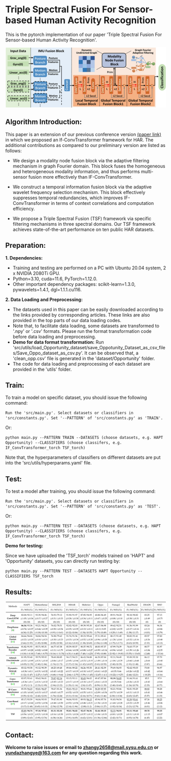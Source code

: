 # Triple Spectral Fusion For Sensor-based Human Activity Recognition
This is the pytorch implementation of our paper 'Triple Spectral Fusion For Sensor-based Human Activity Recognition'.

![framework](Figs/Overrall_Framework.jpg)

## Algorithm Introduction:

This paper is an extension of our previous conference version [(paper link)](https://dl.acm.org/doi/pdf/10.1145/3534584) in which we proposed an If-ConvTransformer framework for HAR. The additional contributions as compared to our preliminary version are listed as follows:

- We design a modality node fusion block via the adaptive filtering mechanism in graph Fourier domain. This block fuses the homogeneous and heterogeneous  modality information, and thus performs multi-sensor  fusion more effectively than IF-ConvTransformer.

- We construct a temporal information fusion block via  the adaptive wavelet frequency selection mechanism. This block effectively suppresses temporal redundancies, which improves IF-ConvTransformer in terms of  context correlations and computation efficiency.
- We propose a Triple Spectral Fusion (TSF) framework  via specific filtering mechanisms in three spectral domains. Our TSF framework achieves state-of-the-art  performance on ten public HAR datasets.

## Preparation:

**1. Dependencies:**

- Training and testing are performed on a PC with Ubuntu 20.04 system, 2 x NVIDIA 2080Ti GPU.
- Python=3.10, cuda=11.6, PyTorch=1.12.0.
- Other important dependency packages: scikit-learn=1.3.0, pywavelets=1.4.1, dgl=1.1.1.cu116.

**2. Data Loading and Preprocessing:**

- The datasets used in this paper can be easily downloaded according to the links provided by corresponding articles. These links are also provided in the top parts of our data loading codes. 
- Note that, to facilitate data loading, some datasets are transformed to '.npy' or '.csv' formats. Please run the format transformation code before data loading and preprocessing. 
- **Demo for data format transformation:** Run 'src/utils/load_Opportunity_dataset/save_Oppotunity_Dataset_as_csv_files/Save_Oppo_dataset_as_csv.py'. It can be observed that, a 'clean_opp.csv' file is generated in the 'dataset/Opportunity' folder.
- The code for data loading and preprocessing of each dataset are provided in the 'utils' folder.

## Train:

To train a model on specific dataset, you should issue the following command: 

```
Run the 'src/main.py'. Select datasets or classifiers in 'src/constants.py'. Set '--PATTERN' of 'src/constants.py' as 'TRAIN'.
```

Or:

```
python main.py --PATTERN TRAIN --DATASETS (choose datasets, e.g. HAPT Opportunity) --CLASSIFIERS (choose classifers, e.g. IF_ConvTransformer_torch TSF_torch)
```

Note that, the hyperparameters of classifiers on different datasets are put into the 'src/utils/hyperparams.yaml' file.

## Test:

To test a model after training, you should issue the following command: 

```
Run the 'src/main.py'. Select datasets or classifiers in 'src/constants.py'. Set '--PATTERN' of 'src/constants.py' as 'TEST'.
```

Or:

```
python main.py --PATTERN TEST --DATASETS (choose datasets, e.g. HAPT Opportunity) --CLASSIFIERS (choose classifers, e.g. IF_ConvTransformer_torch TSF_torch)
```

**Demo for testing:**

Since we have uploaded the 'TSF_torch' models trained on 'HAPT' and 'Opportunity' datasets, you can directly run testing by:

```
python main.py --PATTERN TEST --DATASETS HAPT Opportunity --CLASSIFIERS TSF_torch
```

## Results: 

![Results](Figs/Results.jpg)

## Contact:

**Welcome to raise issues or email to zhangy2658@mail.sysu.edu.cn or yundazhangye@163.com for any question regarding this work.**
